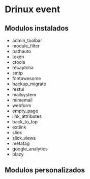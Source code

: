 # Drinux event

## Modulos instalados
* admin_toolbar
* module_filter
* pathauto
* token
* ctools
* recaptcha
* smtp
* fontawesome
* backup_migrate
* restui
* mailsystem
* mimemail
* webform
* empty_page
* link_attributes
* back_to_top
* extlink
* slick
* slick_views
* metatag
* google_analytics
* blazy


## Modulos personalizados
